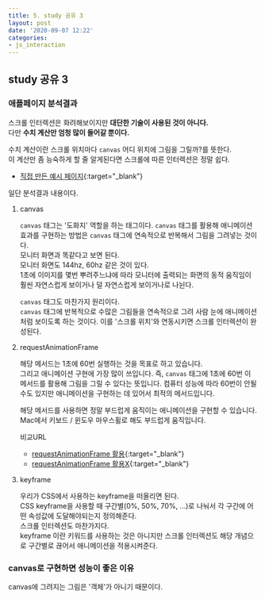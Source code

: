 ```yaml
---
title: 5. study 공유 3
layout: post
date: '2020-09-07 12:22'
categories:
- js_interaction
---
```


## study 공유 3

### 애플페이지 분석결과

스크롤 인터렉션은 화려해보이지만 **대단한 기술이 사용된 것이 아니다.**  
다만 **수치 계산만 엄청 많이 들어갈 뿐이다.**

수치 계산이란 스크롤 위치마다 `canvas` 어디 위치에 그림을 그릴까?를 뜻한다.  
이 계산만 좀 능숙하게 할 줄 알게된다면 스크롤에 따른 인터렉션은 정말 쉽다.

* [직접 만든 예시 페이지](https://hyungju-lee.github.io/hyungju-lee-interactions/scroll-interaction-2/index-javascript.html){:target="_blank"}

일단 분석결과 내용이다.

1. canvas  
   
   `canvas` 태그는 '도화지' 역할을 하는 태그이다.
   `canvas` 태그를 활용해 애니메이션 효과를 구현하는 방법은 `canvas` 태그에 연속적으로 반복해서 그림을 그려넣는 것이다.  
   모니터 화면과 똑같다고 보면 된다.  
   모니터 화면도 144hz, 60hz 같은 것이 있다.  
   1초에 이미지를 몇번 뿌려주느냐에 따라 모니터에 출력되는 화면의 동적 움직임이 훨씬 자연스럽게 보이거나 덜 자연스럽게 보이거나로 나뉜다.
   
   `canvas` 태그도 마찬가지 원리이다.  
   `canvas` 태그에 반복적으로 수많은 그림들을 연속적으로 그려 사람 눈에 애니메이션처럼 보이도록 하는 것이다.
   이를 '스크롤 위치'와 연동시키면 스크롤 인터렉션이 완성된다.
   
2. requestAnimationFrame  
   
   해당 메서드는 1초에 60번 실행하는 것을 목표로 하고 있습니다.  
   그리고 애니메이션 구현에 가장 많이 쓰입니다.
   즉, `canvas` 태그에 1초에 60번 이 메서드를 활용해 그림을 그릴 수 있다는 뜻입니다.
   컴퓨터 성능에 따라 60번이 안될 수도 있지만 애니메이션을 구현하는 데 있어서 최적의 메서드입니다.
   
   해당 메서드를 사용하면 정말 부드럽게 움직이는 애니메이션을 구현할 수 있습니다.  
   Mac에서 키보드 / 윈도우 마우스휠로 해도 부드럽게 움직입니다.
   
   비교URL
   * [requestAnimationFrame 활용](https://hyungju-lee.github.io/static/img/interaction/ex02/apple-clone-v6/videotest/smoothscroll.html){:target="_blank"}
   * [requestAnimationFrame 활용X](https://hyungju-lee.github.io/static/img/interaction/ex02/apple-clone-v6/videotest/smoothscroll-2.html){:target="_blank"}
   
3. keyframe
   
   우리가 CSS에서 사용하는 keyframe을 떠올리면 된다.  
   CSS keyframe을 사용할 때 구간별(0%, 50%, 70%, ...)로 나눠서 각 구간에 어떤 속성값에 도달해야되는지 정의해준다.  
   스크롤 인터렉션도 마찬가지다.  
   keyframe 이란 키워드를 사용하는 것은 아니지만 스크롤 인터렉션도 해당 개념으로 구간별로 끊어서 애니메이션을 적용시켜준다.

### canvas로 구현하면 성능이 좋은 이유

canvas에 그려지는 그림은 '객체'가 아니기 때문이다.